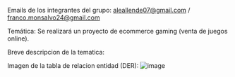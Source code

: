 Emails de los integrantes del grupo: 
aleallende07@gmail.com  / franco.monsalvo24@gmail.com

Temática: 
Se realizará un proyecto de ecommerce gaming (venta de juegos online).

Breve descripcion de la tematica: 


Imagen de la tabla de relacion entidad (DER):
![image](https://github.com/FrancoMartinMonsalvo/TPE-Parte-1/assets/29075572/30313c01-f142-4be2-92db-3f5fefd9a052)
